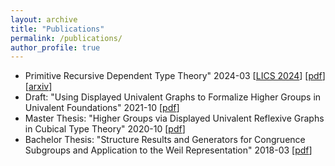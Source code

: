 ```yaml
---
layout: archive
title: "Publications"
permalink: /publications/
author_profile: true
---
```

* Primitive Recursive Dependent Type Theory" 2024-03 [[LICS 2024](https://doi.org/10.1145/3661814.3662136)] [[pdf](/files/prdtt_draft.pdf)] [[arxiv](https://arxiv.org/abs/2404.01011)]
* Draft: "Using Displayed Univalent Graphs to Formalize Higher Groups in Univalent Foundations" 2021-10 [[pdf](/files/durgs.pdf)]
* Master Thesis: "Higher Groups via Displayed Univalent Reflexive Graphs in Cubical Type Theory" 2020-10 [[pdf](/files/master.pdf)]
* Bachelor Thesis: "Structure Results and Generators for Congruence Subgroups and Application to the Weil Representation" 2018-03 [[pdf](/files/bachelor.pdf)]